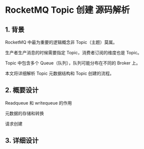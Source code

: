 # RocketMQ Topic 创建 源码解析

## 1. 背景

RocketMQ 中最为重要的逻辑概念非 Topic（主题）莫属。

生产者生产消息的时候需要指定 Topic，消费者订阅的维度也是 Topic。

Topic 中包含多个 Queue（队列），队列可能分布在不同的 Broker 上。

本文将详细解析 Topic 元数据结构和 Topic 创建的流程。

## 2. 概要设计

Readqueue 和 writequeue 的作用

元数据的存储和转换

请求创建

## 3. 详细设计

